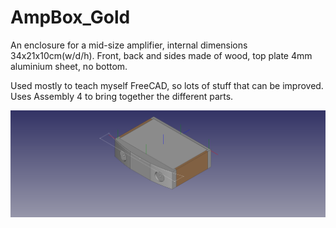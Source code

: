 # AmpBox_Gold

An enclosure for a mid-size amplifier, internal dimensions 34x21x10cm(w/d/h). Front, back and sides made of wood, top plate 4mm aluminium sheet, no bottom.

Used mostly to teach myself FreeCAD, so lots of stuff that can be improved. Uses Assembly 4 to bring together the different parts.

![AmpBox_Gold Renderer](AmpBox_Gold_FrontTopView.png)
